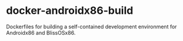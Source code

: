 # docker-androidx86-build
Dockerfiles for building a self-contained development environment for Androidx86 and BlissOSx86.
